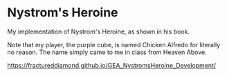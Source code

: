 # Nystrom's Heroine
My implementation of Nystrom's Heroine, as shown in his book.

Note that my player, the purple cube, is named Chicken Alfredo for literally no reason. The name simply came to me in class from Heaven Above.

 https://fractureddiamond.github.io/GEA_NystromsHeroine_Development/
